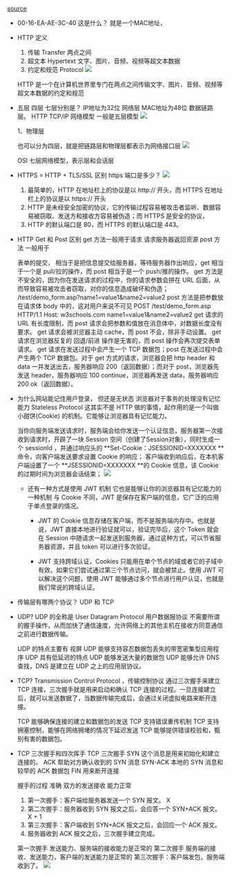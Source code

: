 [source](https://juejin.cn/post/6844904132067885064)

- 00-16-EA-AE-3C-40    这是什么？
    就是一个MAC地址，

- HTTP 定义
    1. 传输  Transfer
        两点之间
    2. 超文本 Hypertext
        文字、图片、音频、视频等超文本数据
    3. 约定和规范 Protocol
    ![](https://p1-jj.byteimg.com/tos-cn-i-t2oaga2asx/gold-user-assets/2020/4/20/17194b59c57aeff9~tplv-t2oaga2asx-watermark.awebp)
    
    HTTP 是一个在计算机世界里专门在两点之间传输文字、图片、音频、视频等超文本数据的约定和规范

- 五层  四层  七层分别是？
    IP地址为32位 网络层  MAC地址为48位 数据链路层。
    HTTP TCP/IP 网络模型  一般是五层模型
    ![](https://p1-jj.byteimg.com/tos-cn-i-t2oaga2asx/gold-user-assets/2020/4/20/17194b59c5f7d455~tplv-t2oaga2asx-watermark.awebp)

    1、物理层
        

    也可以分为四层，就是把链路层和物理层都表示为网络接口层
    ![](https://p1-jj.byteimg.com/tos-cn-i-t2oaga2asx/gold-user-assets/2020/4/20/17194b59c6f124f4~tplv-t2oaga2asx-watermark.awebp)

    OSI 七层网络模型，表示层和会话层

-  HTTPS = HTTP + TLS/SSL  区别
    https 端口是多少？
    ![](https://p1-jj.byteimg.com/tos-cn-i-t2oaga2asx/gold-user-assets/2020/4/20/17194b59c7e0e02b~tplv-t2oaga2asx-watermark.awebp)
    1. 最简单的，HTTP 在地址栏上的协议是以 http:// 开头，而 HTTPS 在地址栏上的协议是以 https:// 开头
    2. HTTP 是未经安全加密的协议，它的传输过程容易被攻击者监听、数据容易被窃取、发送方和接收方容易被伪造；而 HTTPS 是安全的协议，
    3. HTTP 的默认端口是 80，而 HTTPS 的默认端口是 443。 

- HTTP Get 和 Post 区别
    get 方法一般用于请求 请求服务器返回资源
    post 方法 一般用于 <form> 表单的提交， 相当于是把信息提交给服务器，等待服务器作出响应，get 相当于一个是 pull/拉的操作，而 post 相当于是一个 push/推的操作。
    get 方法是不安全的，因为你在发送请求的过程中，你的请求参数会拼在 URL 后面，从而导致容易被攻击者窃取，对你的信息造成破坏和伪造；
    /test/demo_form.asp?name1=value1&name2=value2
    post 方法是把参数放在请求体 body 中的，这对用户来说不可见
    POST /test/demo_form.asp HTTP/1.1
    Host: w3schools.com
    name1=value1&name2=value2
    get 请求的 URL 有长度限制，而 post 请求会把参数和值放在消息体中，对数据长度没有要求。
    get 请求会被浏览器主动 cache，而 post 不会，除非手动设置。
    get 请求在浏览器反复的 回退/前进 操作是无害的，而 post 操作会再次提交表单请求。
    get 请求在发送过程中会产生一个 TCP 数据包；post 在发送过程中会产生两个 TCP 数据包。对于 get 方式的请求，浏览器会把 http header 和 data 一并发送出去，服务器响应 200（返回数据）；而对于 post，浏览器先发送 header，服务器响应 100 continue，浏览器再发送 data，服务器响应 200 ok（返回数据）。


- 为什么网站能记住用户登录， 但还是无状态
    浏览器对于事务的处理没有记忆能力 Stateless Protocol
    这其实不是 HTTP 做的事情，起作用的是一个叫做 小甜饼(Cookie) 的机制。它能够让浏览器具有记忆能力。

    当你向服务端发送请求时，服务端会给你发送一个认证信息，服务器第一次接收到请求时，开辟了一块 Session 空间（创建了Session对象），同时生成一个 sessionId ，并通过响应头的 **Set-Cookie：JSESSIONID=XXXXXXX **命令，向客户端发送要求设置 Cookie 的响应； 客户端收到响应后，在本机客户端设置了一个 **JSESSIONID=XXXXXXX **的 Cookie 信息，该 Cookie 的过期时间为浏览器会话结束；
    ![](https://p1-jj.byteimg.com/tos-cn-i-t2oaga2asx/gold-user-assets/2020/4/20/17194b59edaab6a1~tplv-t2oaga2asx-watermark.awebp)


    - 还有一种方式是使用 JWT 机制 
        它也是能够让你的浏览器具有记忆能力的一种机制 与 Cookie 不同，JWT 是保存在客户端的信息，它广泛的应用于单点登录的情况。
        - JWT 的 Cookie 信息存储在客户端，而不是服务端内存中。也就是说，JWT 直接本地进行验证就可以，验证完毕后，这个 Token 就会在 Session 中随请求一起发送到服务器，通过这种方式，可以节省服务器资源，并且 token 可以进行多次验证。

        - JWT 支持跨域认证，Cookies 只能用在单个节点的域或者它的子域中有效。如果它们尝试通过第三个节点访问，就会被禁止。使用 JWT 可以解决这个问题，使用 JWT 能够通过多个节点进行用户认证，也就是我们常说的跨域认证。

- 传输层有哪两个协议？
    UDP 和 TCP

- UDP?
    UDP 的全称是 User Datagram Protocol 用户数据报协议
    不需要所谓的握手操作，从而加快了通信速度，允许网络上的其他主机在接收方同意通信之前进行数据传输。

    UDP 的特点主要有  视屏
        UDP 能够支持容忍数据包丢失的带宽密集型应用程序
        UDP 具有低延迟的特点
        UDP 能够发送大量的数据包
        UDP 能够允许 DNS 查找，DNS 是建立在 UDP 之上的应用层协议。
- TCP?
    Transmission Control Protocol ，传输控制协议
    通过三次握手来建立 TCP 连接，三次握手就是用来启动和确认 TCP 连接的过程。一旦连接建立后，就可以发送数据了，当数据传输完成后，会通过关闭虚拟电路来断开连接。

    TCP 能够确保连接的建立和数据包的发送
    TCP 支持错误重传机制
    TCP 支持拥塞控制，能够在网络拥堵的情况下延迟发送
    TCP 能够提供错误校验和，甄别有害的数据包。

- TCP 三次握手和四次挥手
    TCP 三次握手
    SYN	这个消息是用来初始化和建立连接的。
    ACK	帮助对方确认收到的 SYN 消息
    SYN-ACK	本地的 SYN 消息和较早的 ACK 数据包
    FIN	用来断开连接

    握手的过程  准确   双方的发送接收 能力正常
    1. 第一次握手：客户端给服务器发送一个 SYN 报文。  X
    2. 第二次握手：服务器收到 SYN 报文之后，会应答一个 SYN+ACK 报文。   X + 1
    3. 第三次握手：客户端收到 SYN+ACK 报文之后，会回应一个 ACK 报文。
    4. 服务器收到 ACK 报文之后，三次握手建立完成。 

    第一次握手 发送能力、服务端的接收能力是正常的
    第二次握手 服务端的接收、发送能力，客户端的发送能力是正常的
    第三次握手：客户端发包，服务端收到了。
        ![](https://p3-juejin.byteimg.com/tos-cn-i-k3u1fbpfcp/cf9bd409c5624da0970f8227784ac728~tplv-k3u1fbpfcp-watermark.awebp)


